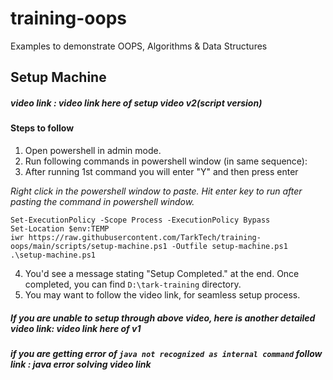 # training-oops

Examples to demonstrate OOPS, Algorithms &amp; Data Structures

## Setup Machine

##### video link : _video link here of setup video v2(script version)_

#### Steps to follow

1. Open powershell in admin mode.
2. Run following commands in powershell window (in same sequence):
3. After running 1st command you will enter "Y" and then press enter

_Right click in the powershell window to paste. Hit enter key to run after pasting the command in powershell window._

```
Set-ExecutionPolicy -Scope Process -ExecutionPolicy Bypass
Set-Location $env:TEMP
iwr https://raw.githubusercontent.com/TarkTech/training-oops/main/scripts/setup-machine.ps1 -Outfile setup-machine.ps1
.\setup-machine.ps1
```

4. You'd see a message stating "Setup Completed." at the end. Once completed, you can find `D:\tark-training` directory.
5. You may want to follow the video link, for seamless setup process.

##### If you are unable to setup through above video, here is another detailed video link: _video link here of v1_

##### if you are getting error of `java not recognized as internal command` follow link : _java error solving video link_
